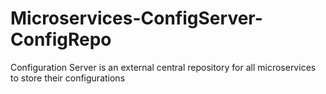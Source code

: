 # Microservices-ConfigServer-ConfigRepo
Configuration Server is an external central repository for all microservices to store their configurations
